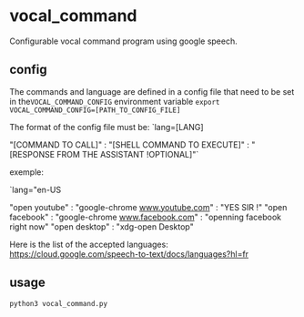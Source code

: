 # vocal_command
Configurable vocal command program using google speech.

## config
The commands and language are defined in a config file that need to be set in the`VOCAL_COMMAND_CONFIG` environment variable
`export VOCAL_COMMAND_CONFIG=[PATH_TO_CONFIG_FILE]`

The format of the config file must be:
`lang=[LANG]

"[COMMAND TO CALL]" : "[SHELL COMMAND TO EXECUTE]" : "[RESPONSE FROM THE ASSISTANT !OPTIONAL]"`

exemple:

`lang="en-US

"open youtube" : "google-chrome www.youtube.com" : "YES SIR !"
"open facebook" : "google-chrome www.facebook.com" : "openning facebook right now"
"open desktop" : "xdg-open Desktop"

Here is the list of the accepted languages: https://cloud.google.com/speech-to-text/docs/languages?hl=fr

## usage
`python3 vocal_command.py`
